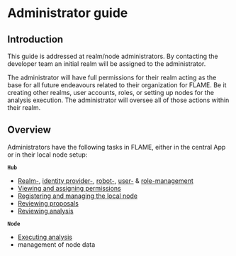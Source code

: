 # Administrator guide

## Introduction
This guide is addressed at realm/node administrators. By contacting the developer team an
initial realm will be assigned to the administrator.

The administrator will have full permissions for their realm acting as the base for all future
endeavours related to their organization for FLAME. Be it creating other realms, user accounts,
roles, or setting up nodes for the analysis execution.
The administrator will oversee all of those actions within their realm.

## Overview
Administrators have the following tasks in FLAME, either in the central App or in their
local node setup:

**``Hub``**
- [Realm-](/guide/admin/realms), [identity provider-](/guide/admin/identity-providers), [robot-](/guide/admin/robots), [user-](/guide/admin/users) & [role-management](/guide/admin/roles)
- [Viewing and assigning permissions](/guide/admin/permissions)
- [Registering and managing the local node](/guide/admin/node-management)
- [Reviewing proposals](/guide/admin/proposal-review)
- [Reviewing analysis](/guide/admin/analysis-review)

**`Node`**
- [Executing analysis](/guide/admin/analysis-execution)
- management of node data

